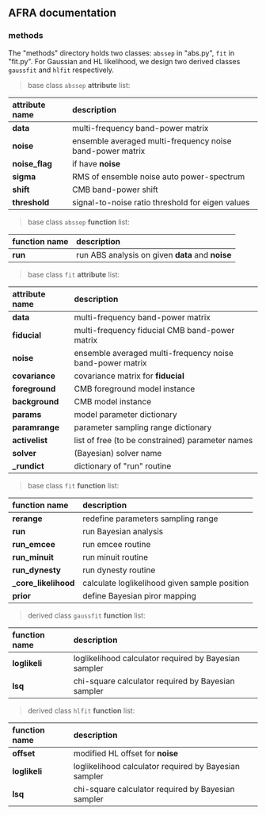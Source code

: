## AFRA documentation

### methods

The "methods" directory holds two classes: `abssep` in "abs.py", `fit` in "fit.py".
For Gaussian and HL likelihood, we design two derived classes `gaussfit` and `hlfit` respectively.

> base class `abssep` **attribute** list:

| attribute name | description |
|:---------------|:------------|
| **data** | multi-frequency band-power matrix |
| **noise** | ensemble averaged multi-frequency noise band-power matrix |
| **noise\_flag** | if have **noise** |
| **sigma** | RMS of ensemble noise auto power-spectrum |
| **shift** | CMB band-power shift |
| **threshold** | signal-to-noise ratio threshold for eigen values |

> base class `abssep` **function** list:

| function name | description |
|:--------------|:------------|
| **run** | run ABS analysis on given **data** and **noise** |

> base class `fit` **attribute** list:

| attribute name | description |
|:---------------|:------------|
| **data** | multi-frequency band-power matrix |
| **fiducial** | multi-frequency fiducial CMB band-power matrix |
| **noise** | ensemble averaged multi-frequency noise band-power matrix |
| **covariance** | covariance matrix for **fiducial** |
| **foreground** | CMB foreground model instance |
| **background** | CMB model instance |
| **params** | model parameter dictionary |
| **paramrange** | parameter sampling range dictionary |
| **activelist** | list of free (to be constrained) parameter names |
| **solver** | (Bayesian) solver name |
| **\_rundict** | dictionary of "run" routine |

> base class `fit` **function** list:

| function name | description |
|:--------------|:------------|
| **rerange** | redefine parameters sampling range |
| **run** | run Bayesian analysis |
| **run\_emcee** | run emcee routine |
| **run\_minuit** | run minuit routine |
| **run\_dynesty** | run dynesty routine |
| **\_core\_likelihood** | calculate loglikelihood given sample position |
| **prior** | define Bayesian piror mapping |

> derived class `gaussfit` **function** list:

| function name | description |
|:--------------|:------------|
| **loglikeli** | loglikelihood calculator required by Bayesian sampler |
| **lsq** | chi-square calculator required by Bayesian sampler |

> derived class `hlfit` **function** list:

| function name | description |
|:--------------|:------------|
| **offset** | modified HL offset for **noise** |
| **loglikeli** | loglikelihood calculator required by Bayesian sampler |
| **lsq** | chi-square calculator required by Bayesian sampler |
